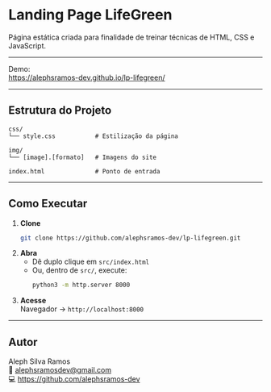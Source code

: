 # Landing Page LifeGreen

Página estática criada para finalidade de treinar técnicas de HTML, CSS e JavaScript.

---

Demo:  
https://alephsramos-dev.github.io/lp-lifegreen/

---

## Estrutura do Projeto

```
css/
└── style.css           # Estilização da página

img/
└── [image].[formato]   # Imagens do site

index.html              # Ponto de entrada
```

---

## Como Executar

1. **Clone**  
   ```bash
   git clone https://github.com/alephsramos-dev/lp-lifegreen.git
   ```
2. **Abra**  
   - Dê duplo clique em `src/index.html`  
   - Ou, dentro de `src/`, execute:
     ```bash
     python3 -m http.server 8000
     ```
3. **Acesse**  
   Navegador → `http://localhost:8000`

---

## Autor

Aleph Silva Ramos  
📧 alephsramosdev@gmail.com  
💻 https://github.com/alephsramos-dev  
